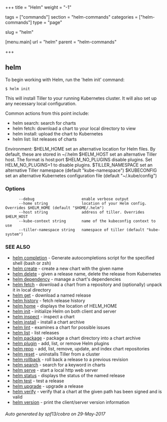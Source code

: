 +++
title = "Helm"
weight = "-1"

tags = ["commands"]
section = "helm-commands"
categories = ["helm-commands"]
type = "page"

slug = "helm"

[menu.main]
  url = "helm"
  parent = "helm-commands"

+++

## helm

To begin working with Helm, run the 'helm init' command:

	$ helm init

This will install Tiller to your running Kubernetes cluster.
It will also set up any necessary local configuration.

Common actions from this point include:

- helm search:    search for charts
- helm fetch:     download a chart to your local directory to view
- helm install:   upload the chart to Kubernetes
- helm list:      list releases of charts

Environment:
  $HELM_HOME          set an alternative location for Helm files. By default, these are stored in ~/.helm
  $HELM_HOST          set an alternative Tiller host. The format is host:port
  $HELM_NO_PLUGINS    disable plugins. Set HELM_NO_PLUGINS=1 to disable plugins.
  $TILLER_NAMESPACE   set an alternative Tiller namespace (default "kube-namespace")
  $KUBECONFIG         set an alternative Kubernetes configuration file (default "~/.kube/config")


### Options

```
      --debug                     enable verbose output
      --home string               location of your Helm config. Overrides $HELM_HOME (default "$HOME/.helm")
      --host string               address of tiller. Overrides $HELM_HOST
      --kube-context string       name of the kubeconfig context to use
      --tiller-namespace string   namespace of tiller (default "kube-system")
```

### SEE ALSO
* [helm completion](helm_completion.md)	 - Generate autocompletions script for the specified shell (bash or zsh)
* [helm create](helm_create.md)	 - create a new chart with the given name
* [helm delete](helm_delete.md)	 - given a release name, delete the release from Kubernetes
* [helm dependency](helm_dependency.md)	 - manage a chart's dependencies
* [helm fetch](helm_fetch.md)	 - download a chart from a repository and (optionally) unpack it in local directory
* [helm get](helm_get.md)	 - download a named release
* [helm history](helm_history.md)	 - fetch release history
* [helm home](helm_home.md)	 - displays the location of HELM_HOME
* [helm init](helm_init.md)	 - initialize Helm on both client and server
* [helm inspect](helm_inspect.md)	 - inspect a chart
* [helm install](helm_install.md)	 - install a chart archive
* [helm lint](helm_lint.md)	 - examines a chart for possible issues
* [helm list](helm_list.md)	 - list releases
* [helm package](helm_package.md)	 - package a chart directory into a chart archive
* [helm plugin](helm_plugin.md)	 - add, list, or remove Helm plugins
* [helm repo](helm_repo.md)	 - add, list, remove, update, and index chart repositories
* [helm reset](helm_reset.md)	 - uninstalls Tiller from a cluster
* [helm rollback](helm_rollback.md)	 - roll back a release to a previous revision
* [helm search](helm_search.md)	 - search for a keyword in charts
* [helm serve](helm_serve.md)	 - start a local http web server
* [helm status](helm_status.md)	 - displays the status of the named release
* [helm test](helm_test.md)	 - test a release
* [helm upgrade](helm_upgrade.md)	 - upgrade a release
* [helm verify](helm_verify.md)	 - verify that a chart at the given path has been signed and is valid
* [helm version](helm_version.md)	 - print the client/server version information

###### Auto generated by spf13/cobra on 29-May-2017
